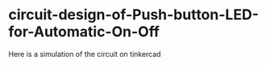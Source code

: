 # circuit-design-of-Push-button-LED-for-Automatic-On-Off
Here is a simulation of the circuit on tinkercad
